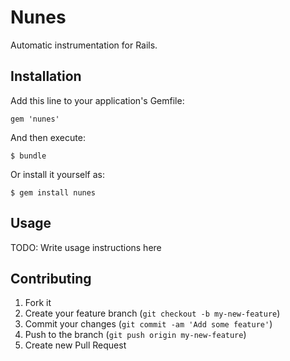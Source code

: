 # Nunes

Automatic instrumentation for Rails.

## Installation

Add this line to your application's Gemfile:

    gem 'nunes'

And then execute:

    $ bundle

Or install it yourself as:

    $ gem install nunes

## Usage

TODO: Write usage instructions here

## Contributing

1. Fork it
2. Create your feature branch (`git checkout -b my-new-feature`)
3. Commit your changes (`git commit -am 'Add some feature'`)
4. Push to the branch (`git push origin my-new-feature`)
5. Create new Pull Request
